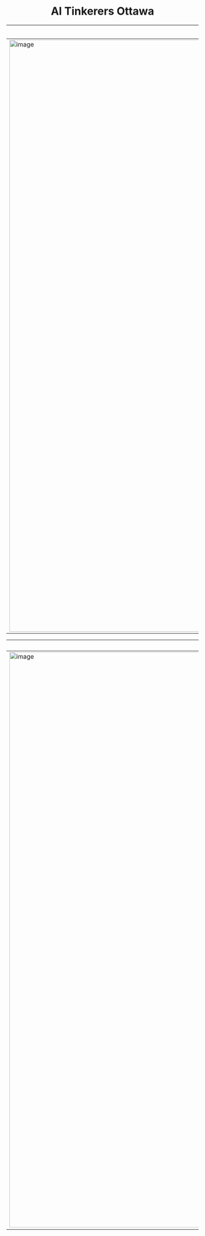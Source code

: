 <div align="center">
 <h1>AI Tinkerers Ottawa</h1>
</div>

| [✨ Luma](https://lu.ma/ai-tinkerers-ottawa?k=c) | [🗣️ Discord](https://discord.gg/w4C8yr5vGy) | [👩‍💻 Devpost](https://eh-i-summer-vibe-hackathon.devpost.com) | [👋 Website](https://ottawa.aitinkerers.org) |
|-|-|-|-|
| <img width="2558" height="1550" alt="image" src="https://github.com/user-attachments/assets/67a7eed8-069b-4d8e-bd4b-65fc771d0bbe" /> | <img width="2132" height="1475" alt="image" src="https://github.com/user-attachments/assets/24567e3d-a3bf-44f9-a58b-107b12b2f0a8" /> | <img width="2553" height="1513" alt="image" src="https://github.com/user-attachments/assets/8688a69d-2b2b-4779-b19c-50bcce4096a6" /> | <img width="2542" height="1512" alt="image" src="https://github.com/user-attachments/assets/41cf6928-92e9-481f-8644-90ec9545aa7f" /> |

| [YouTube](https://www.youtube.com/@buildingaistartup) | [🌳 LinkTree](https://linktr.ee/aitinkerersottawa) | | |
|-|-|-|-|
| <img width="2211" height="1507" alt="image" src="https://github.com/user-attachments/assets/0832387c-d11c-4a5d-9df3-9156a2afc76b" /> | <img width="2540" height="1508" alt="image" src="https://github.com/user-attachments/assets/a67505c2-d93b-4ebd-b955-d22b67e5a57b" /> | | |
